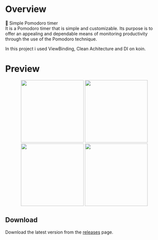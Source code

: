 # Overview
🍅 Simple Pomodoro timer
<br/>
It is a Pomodoro timer that is simple and customizable. Its purpose is to offer an appealing and dependable means of monitoring productivity through the use of the Pomodoro technique.

In this project i used ViewBinding, Clean Achitecture and DI on koin.
# Preview
<div align="center">
  <img src="https://user-images.githubusercontent.com/84407094/230582712-dfbce388-ceae-4258-babb-39d3642284fd.png" width="200" />   <img src="https://user-images.githubusercontent.com/84407094/230582872-8a34ab68-bbc6-4891-a82c-3a457d9febd2.png" width="200" />
</div>

<div align="center">
  <img src="https://user-images.githubusercontent.com/84407094/230582640-78138b9f-cb52-4785-b14f-5bd027e796d0.png" width="200" /> <img src="https://user-images.githubusercontent.com/84407094/230582916-6c7b6f94-dbff-483a-86e3-3a69c43290aa.png" width="200" />
</div>

## Download
Download the latest version from the [releases](https://github.com/Xek0mb1k/Pomodoro/releases) page.


